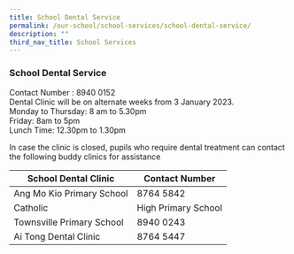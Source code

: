 ```yaml
---
title: School Dental Service
permalink: /our-school/school-services/school-dental-service/
description: ""
third_nav_title: School Services
---
```

### **School Dental Service**
  
Contact Number : 8940 0152  
Dental Clinic will be on alternate weeks from 3 January 2023.  
Monday to Thursday: 8 am to 5.30pm  
Friday: 8am to 5pm  
Lunch Time: 12.30pm to 1.30pm  
  
In case the clinic is closed, pupils who require dental treatment can contact the following buddy clinics for assistance  
  

| School Dental Clinic | Contact Number |
| --- | --- |
| Ang Mo Kio Primary School | 8764 5842  
| Catholic |High Primary School | 8764 6507 |
| Townsville Primary School | 8940 0243   |
| Ai Tong Dental Clinic | 8764 5447 |